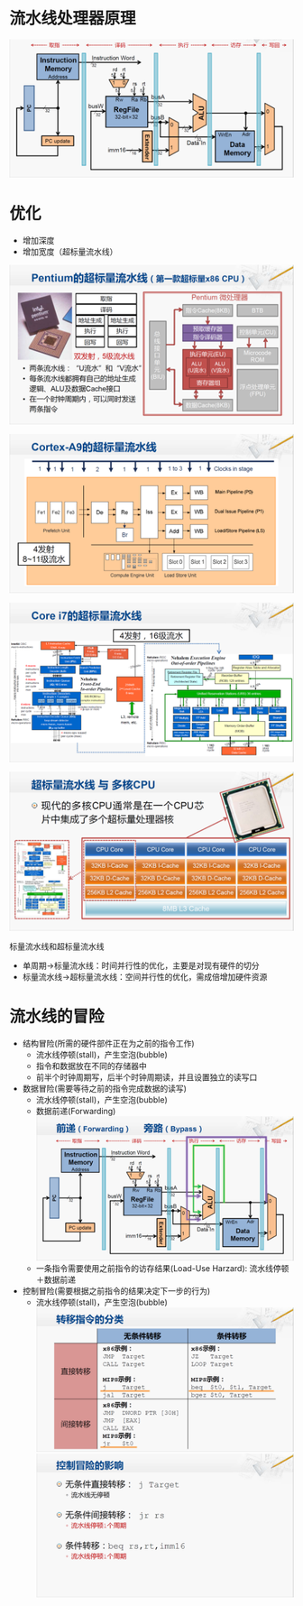 # 流水线处理器原理
![enter image description here](https://github.com/benxwen/Notes/raw/master/Computer%20organization/Snipaste_2020-05-09_18-35-40.png)
# 优化
- 增加深度
- 增加宽度（超标量流水线）

![enter image description here](https://github.com/benxwen/Notes/raw/master/Computer%20organization/Snipaste_2020-05-09_18-42-33.png)

![enter image description here](https://github.com/benxwen/Notes/raw/master/Computer%20organization/Snipaste_2020-05-09_18-42-43.png)

![enter image description here](https://github.com/benxwen/Notes/raw/master/Computer%20organization/Snipaste_2020-05-09_18-42-49.png)

![enter image description here](https://github.com/benxwen/Notes/raw/master/Computer%20organization/Snipaste_2020-05-09_18-44-30.png)

标量流水线和超标量流水线
- 单周期→标量流水线：时间并行性的优化，主要是对现有硬件的切分
- 标量流水线→超标量流水线：空间并行性的优化，需成倍增加硬件资源
# 流水线的冒险
- 结构冒险(所需的硬件部件正在为之前的指令工作)
	- 流水线停顿(stall)，产生空泡(bubble)
	- 指令和数据放在不同的存储器中
	- 前半个时钟周期写，后半个时钟周期读，并且设置独立的读写口
- 数据冒险(需要等待之前的指令完成数据的读写)
	- 流水线停顿(stall)，产生空泡(bubble)
	- 数据前递(Forwarding)
![enter image description here](https://github.com/benxwen/Notes/raw/master/Computer%20organization/Snipaste_2020-05-09_18-53-29.png)
	- 一条指令需要使用之前指令的访存结果(Load-Use Harzard): 流水线停顿＋数据前递
- 控制冒险(需要根据之前指令的结果决定下一步的行为)
	- 流水线停顿(stall)，产生空泡(bubble)
![enter image description here](https://github.com/benxwen/Notes/raw/master/Computer%20organization/Snipaste_2020-05-09_18-56-14.png)
![enter image description here](https://github.com/benxwen/Notes/raw/master/Computer%20organization/Snipaste_2020-05-09_18-56-48.png)
<!--stackedit_data:
eyJoaXN0b3J5IjpbOTAwMDAzOTU5LDE0MTk5MDkzNjIsMTM1OD
YxMjkyNCw3MzA5OTgxMTZdfQ==
-->